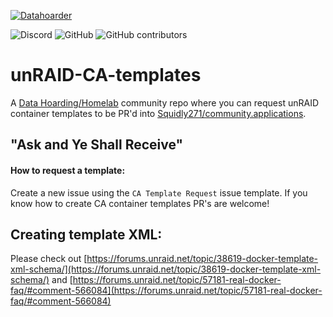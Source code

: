 [![Datahoarder](https://raw.githubusercontent.com/selfhosters/unRAID-CA-templates/master/.github/ISSUE_TEMPLATE/logo.png)](https://discord.gg/7hk4YD3)

![Discord](https://img.shields.io/discord/375055448187076609.svg?color=lightgrey&style=for-the-badge)
![GitHub](https://img.shields.io/github/license/selfhosters/unRAID-CA-templates.svg?color=lightgrey&style=for-the-badge)
![GitHub contributors](https://img.shields.io/github/contributors/selfhosters/unRAID-CA-templates.svg?color=lightgrey&style=for-the-badge)

# unRAID-CA-templates
A [Data Hoarding/Homelab](https://discord.gg/7hk4YD3) community repo where you can request unRAID container templates to be PR'd into [Squidly271/community.applications](https://github.com/Squidly271/community.applications). 

## "Ask and Ye Shall Receive" 


#### How to request a template: 

Create a new issue using the `CA Template Request` issue template. If you know how to create CA container templates PR's are welcome!

## Creating template XML: 
Please check out [https://forums.unraid.net/topic/38619-docker-template-xml-schema/](https://forums.unraid.net/topic/38619-docker-template-xml-schema/) and [https://forums.unraid.net/topic/57181-real-docker-faq/#comment-566084](https://forums.unraid.net/topic/57181-real-docker-faq/#comment-566084)
